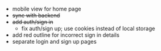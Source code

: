 - mobile view for home page
- ~~sync with backend~~
- ~~add auth/sign in~~
  - fix auth/sign up; use cookies instead of local storage
- add red outline for incorrect sign in details
- separate login and sign up pages
